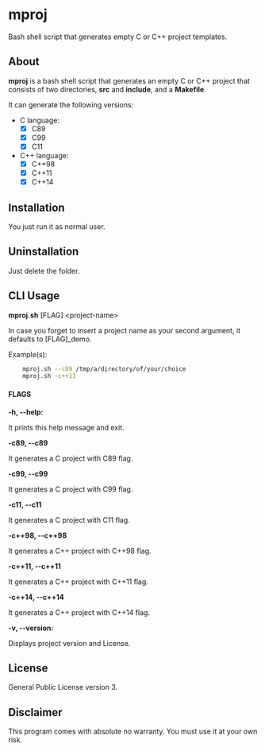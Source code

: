 # mproj

Bash shell script that generates empty C or C++ project templates.

## About

**mproj** is a bash shell script that generates an empty C or C++ project
that consists of two directories, **src** and **include**, and a
**Makefile**.

It can generate the following versions:

* C language:
    - [x] C89
    - [x] C99
    - [x] C11
    
* C++ language:
   - [x] C++98
   - [x] C++11
   - [x] C++14

## Installation

You just run it as normal user.

## Uninstallation

Just delete the folder.

## CLI Usage

**mproj.sh** \[FLAG\] \<project-name\>

In case you forget to insert a project name as your second argument,
it defaults to \[FLAG\]\_demo.

Example(s):

```bash
    mproj.sh --c89 /tmp/a/directory/of/your/choice
    mproj.sh -c++11 
```

#### FLAGS

**-h, --help:**

It prints this help message and exit.
    
**-c89, --c89**

It generates a C project with C89 flag.

**-c99, --c99**

It generates a C project with C99 flag.

**-c11, --c11**

It generates a C project with C11 flag.

**-c++98, --c++98**

It generates a C++ project with C++98 flag.

**-c++11, --c++11**

It generates a C++ project with C++11 flag.

**-c++14, --c++14**

It generates a C++ project with C++14 flag.

**-v, --version:**

Displays project version and License.

## License

General Public License version 3.

## Disclaimer

This program comes with absolute no warranty.
You must use it at your own risk.
